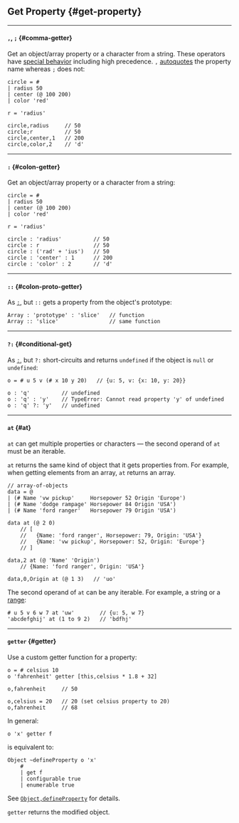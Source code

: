 ## Get Property {#get-property}

---

#### `,`, `;` {#comma-getter}

Get an object/array property or a character from a string. These operators have [special behavior](#getter-precedence) including high precedence. `,` [autoquotes](#autoquoting) the property name whereas `;` does not:

```
circle = #
| radius 50
| center (@ 100 200)
| color 'red'

r = 'radius'

circle,radius     // 50
circle;r          // 50
circle,center,1   // 200   
circle,color,2    // 'd'
```

---

#### `:` {#colon-getter}

Get an object/array property or a character from a string:

```
circle = #
| radius 50
| center (@ 100 200)
| color 'red'

r = 'radius'

circle : 'radius'          // 50
circle : r                 // 50
circle : ('rad' + 'ius')   // 50
circle : 'center' : 1      // 200   
circle : 'color' : 2       // 'd'
```

---

#### `::` {#colon-proto-getter}

As [`:`](#colon-getter), but `::` gets a property from the object's prototype:

```
Array : 'prototype' : 'slice'   // function
Array :: 'slice'                // same function
```

---

#### `?:` {#conditional-get}

As [`:`](#colon-getter), but `?:` short-circuits and returns `undefined` if the object is `null` or `undefined`:

```
o = # u 5 v (# x 10 y 20)   // {u: 5, v: {x: 10, y: 20}}

o : 'q'          // undefined
o : 'q' : 'y'    // TypeError: Cannot read property 'y' of undefined
o : 'q' ?: 'y'   // undefined
```

---

#### `at` {#at}

`at` can get multiple properties or characters &mdash; the second operand of `at` must be an iterable.

`at` returns the same kind of object that it gets properties from. For example, when getting elements from an array, `at` returns an array.

```
// array-of-objects
data = @
| (# Name 'vw pickup'     Horsepower 52 Origin 'Europe')
| (# Name 'dodge rampage' Horsepower 84 Origin 'USA')
| (# Name 'ford ranger'   Horsepower 79 Origin 'USA')

data at (@ 2 0)
    // [
    //   {Name: 'ford ranger', Horsepower: 79, Origin: 'USA'}
    //   {Name: 'vw pickup', Horsepower: 52, Origin: 'Europe'}
    // ]

data,2 at (@ 'Name' 'Origin')
    // {Name: 'ford ranger', Origin: 'USA'}

data,0,Origin at (@ 1 3)   // 'uo'
```

The second operand of `at` can be any iterable. For example, a string or a [range](#ranges):

```
# u 5 v 6 w 7 at 'uw'        // {u: 5, w 7}
'abcdefghij' at (1 to 9 2)   // 'bdfhj'
```

---

#### `getter` {#getter}

Use a custom getter function for a property:

```
o = # celsius 10
o 'fahrenheit' getter [this,celsius * 1.8 + 32]

o,fahrenheit     // 50

o,celsius = 20   // 20 (set celsius property to 20)
o,fahrenheit     // 68
```

In general:

```
o 'x' getter f
```

is equivalent to:

```
Object ~defineProperty o 'x'
    #
    | get f
    | configurable true
    | enumerable true
```

See [`Object,defineProperty`](https://developer.mozilla.org/en-US/docs/Web/JavaScript/Reference/Global_Objects/Object/defineProperty) for details.

`getter` returns the modified object.